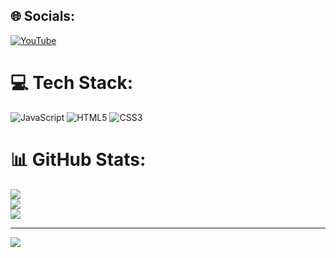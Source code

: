 
## 🌐 Socials:
[![YouTube](https://img.shields.io/badge/YouTube-%23FF0000.svg?logo=YouTube&logoColor=white)](https://youtube.com/@sharifiacadimi_t5y) 

# 💻 Tech Stack:
![JavaScript](https://img.shields.io/badge/javascript-%23323330.svg?style=for-the-badge&logo=javascript&logoColor=%23F7DF1E) ![HTML5](https://img.shields.io/badge/html5-%23E34F26.svg?style=for-the-badge&logo=html5&logoColor=white) ![CSS3](https://img.shields.io/badge/css3-%231572B6.svg?style=for-the-badge&logo=css3&logoColor=white)
# 📊 GitHub Stats:
![](https://github-readme-stats.vercel.app/api?username=belalsharifi&theme=dark&hide_border=false&include_all_commits=true&count_private=true)<br/>
![](https://nirzak-streak-stats.vercel.app/?user=belalsharifi&theme=dark&hide_border=false)<br/>
![](https://github-readme-stats.vercel.app/api/top-langs/?username=belalsharifi&theme=dark&hide_border=false&include_all_commits=true&count_private=true&layout=compact)

---
[![](https://visitcount.itsvg.in/api?id=belalsharifi&icon=0&color=0)](https://visitcount.itsvg.in)

<!-- Proudly created with GPRM ( https://gprm.itsvg.in ) -->
